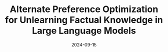 ---
title: "Alternate Preference Optimization for Unlearning Factual Knowledge in Large Language
Models"
collection: publications
date: 2024-09-15
permalink: https://arxiv.org/pdf/2409.13474
authors: 'Anmol Mekala, Vineeth Dorna, Shreya Dubey, Abhishek Lalwani, David
Koleczek, Mukund Rungta, Sadid Hasan, Elita Lobo'
venue: 'The 31st International Conference on Computational Linguistics, 2024'
paperurl: 'https://arxiv.org/pdf/2409.13474'
---